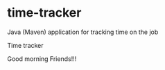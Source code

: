 # time-tracker
Java (Maven) application for tracking time on the job

Time tracker

Good morning Friends!!!
